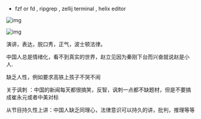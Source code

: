 * fzf or fd , ripgrep , zellij terminal , helix editor

![img](images/image-20230518172417957.webp)

![img](images/image-20230518172424584.webp)

演讲，表达，脱口秀，正气，波士顿法律。

中国人总是情绪化，看不到真实的世界，赵立见因为秦刚下台而兴奋就说赵是小人.

缺乏人性，例如要求高铁上孩子不哭不闹

关于讽刺 ：中国的新闻每天都很搞笑，反智，讽刺一点都不缺题材，但是不要搞成崔永元或者中美对标

从节目持久性上讲：中国人缺乏同理心，法律意识可以持久的讲，批判，推理等等